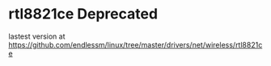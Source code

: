 # rtl8821ce Deprecated

lastest version at https://github.com/endlessm/linux/tree/master/drivers/net/wireless/rtl8821ce
